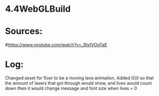 # 4.4WebGLBuild

# Sources:
#https://www.youtube.com/watch?v=_RIsfVOqTaE

# Log:
Changed asset for floor to be a moving lava animation.
Added GUI so that the amount of lasers that got through would show, and lives would count down
then it would change message and font size when lives = 0
